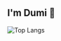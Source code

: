 ## I'm Dumi 👋
![Top Langs](https://github-readme-stats.vercel.app/api/top-langs/?username=dumitrita1&hide_progress=true)
